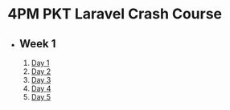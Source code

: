 # 4PM PKT Laravel Crash Course

- ## Week 1

   1. [Day 1](https://www.facebook.com/iCodeguru/videos/945170874400527)
   2. [Day 2](https://www.facebook.com/watch/?v=1785251158916961)
   3. [Day 3](https://www.facebook.com/watch/?v=1970891193403886)
   4. [Day 4](https://www.facebook.com/watch/?v=652570103785150)
   5. [Day 5](https://www.facebook.com/watch/?v=972129647832718)

<!-- - ## Week 2

   1. [Day 1](https://www.facebook.com/iCodeguru/videos/1347097952976175)
   2. [Day 2](https://www.facebook.com/iCodeguru/videos/1158741529305136)
   3. [Day 3]()
   4. [Day 4]()
   5. [Day 5](https://www.facebook.com/iCodeguru/videos/936723665322884) -->

<!-- - ## Week 

   1. [Day 1]()
   2. [Day 2]()
   3. [Day 3]()
   4. [Day 4]()
   5. [Day 5]() -->